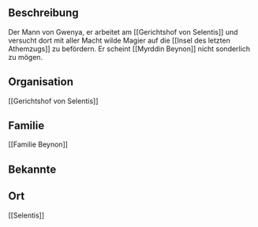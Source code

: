 ## Beschreibung
Der Mann von Gwenya, er arbeitet am [[Gerichtshof von Selentis]] und versucht dort mit aller Macht wilde Magier auf die [[Insel des letzten Athemzugs]] zu befördern. Er scheint [[Myrddin Beynon]] nicht sonderlich zu mögen.

## Organisation
[[Gerichtshof von Selentis]]

## Familie
[[Familie Beynon]]

## Bekannte


## Ort
[[Selentis]]